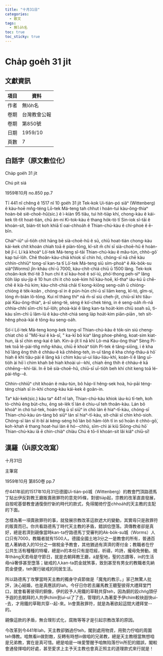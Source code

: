 ```yaml
---
title: "十月31日"
categories:
  - 散文
tags:
  - 無lo̍h名
toc: true
toc_sticky: true
---
```


# Cha̍p goe̍h 31 ji̍t

## 文獻資訊

| 項目 | 資料 |
|---|---|
| 作者 | 無lo̍h名 |
| 卷期 | 台灣教會公報 |
| 卷期 | 第850號 |
| 日期 | 1959/10 |
| 頁數 | 7 |

## 白話字（原文數位化）

Cha̍p goe̍h 31 ji̍t

Chú pit siá

1959年10月 no.850 pp.7

Tī 441 nî chêng ê 1517 nî 10 goe̍h 31 ji̍t Tek-kok Ui-tián-pó siâⁿ (Wittenberg) ê kàu-hoē mn̂g-téng Lō-tek Má-teng tah chhut i hoán-tuì kàu-ông-thiaⁿ hoàn-bē siê-choē-hû(sic.) ê ì-kiàn 95 tiâu, tuì hit-tia̍p khí, chong-kàu ê kái-kek ti̍t-ti̍t hoat-tián, chū án-ni Ki-tok-kàu ē thang ho̍k-tò tī Sin-iok sî-tāi ê khoán-sit, bián-tit koh khiā tī oai-chhoa̍h ê Thian-chú-kàu ê chi-phoè ê ē-bīn.

Cháiⁿ-iūⁿ uī-tio̍h chi̍t hāng bē sià-choē-hû ê sū, chiū hoat-tián chong-kàu kái-kek chit khoán chiah toā ê piàn-tōng, kî-si̍t m̄ chí sī sià-choē-hû ê hoàn-bē jî-í. Lí kā khoàⁿ Lō͘-tek Má-teng sî-tāi Thian-chú-kàu ê mâu-tún, chhò-gō͘ kap tuī-lo̍h. Chē thoân-kàu-chiá khiok sī chin hó, chóng-sī nā chē kàu chhin-chhiūⁿ tong-sî kan-ta tī Lō͘-tek Má-teng siū sím-phoàⁿ ê Ak-bo̍k-su siâⁿ(Worms) jîn-kháu chí-ū 7000, kàu-chit-chiá chiū ū 1500 lâng. Tek-kok choân-kok thó͘-tē 3 hun chi it sī kàu-hoē ê só͘-iú, phó͘-thong peh-sìⁿ lâng tio̍h la̍p siu-ji̍p ê 10 hun chi it chò soè-kim hō͘ kàu-hoē, kî-thaⁿ iáu-kú ū chē-chē ê kià-hù kim; kàu-chit-chiá chāi tī kong-kiōng seng-oa̍h ū chióng-chióng ê te̍k-koân , chóng-sī in ê pún-hūn chí-ū sī liām keng, kî-tó, gîm-si, lóng m̄-bián lô-tōng. Kui nî thàng thiⁿ nā m̄-sī siú cheh-ji̍t, chiū-sī khì tiâu-pài Kàu-ông-thiaⁿ, á-sī sèng-tē, sèng ê kó͘-chek téng, in ê seng-oa̍h m̄-nā chhia-chhí sīm-chì tuī-lo̍h; phoà-kài ê lâng kan-ta hoa̍t-kim chiū soah sū, tì-kàu sīm-chì ū lâm-lú ê kàu-chit-chiá seng la̍p hoa̍t-kim piān-piān , teh si̍t-hêng phoà-kài ê tông-ku seng-oa̍h.

Só͘-í Lō͘-tek Má-teng kong-kek tong-sî Thian-chú-kàu ê to̍k-sin siú cheng-chiat chò sī "Mô͘-kuí ê kà-sī, " ka-kī bô kiaⁿ lâng phoe-phêng, koat-sim kiat-hun, iā sī chin eng-kai ê lah. Kin-á-ji̍t lí nā khì Lô-má Kàu-ông thiaⁿ Sèng Pí-tek toā lé-pài-tn̂g mn̂g-kháu, chiū ē khoàⁿ tio̍h Pí-tek ê tâng-siōng, i ê kha hō͘ lâng ēng thih ê chháu-ê kā chhēng-teh, in-uī tâng ê kha chńg-thâu-á hō͘ hiah ê khì tiâu-pài ê lâng kā i chim kàu ui-ui liáu-liáu-khì, koán-lí ê lâng uī-tio̍h ài hō͘ i chim khah bē hiah khoài ui--khì, chiah ēng thih ê chháu-ê kā chhēng--khí-lâi. In ē bē sià-choē-hû, chiū-sī uī-tio̍h beh khí chit keng toā lé-pài-tn̂g--ê.

Chhin-chhiūⁿ chit khoán ê mâu-tún, bô ha̍p-lí hêng-sek hoà, hú-pāi téng-téng chiah sī ín-khí chong-kàu kái-kek ê goân-in.

Taⁿ kâi-kek(sic.) kàu taⁿ 441 nî lah, Thian-chú-kàu khiok iáu-kú tī-teh, koh tò-chhù ēng bu̍t-chu, ēng sè-le̍k tī lán ê chiu-uî teh thoân-kàu. Lán bô khoàⁿ in chò tuì-tek, hoán-tńg ū sî siūⁿ in chò lán ê hiaⁿ-tī-kàu, chóng-sī Thian-chú-kàu ún-tàng bô siūⁿ lán sī hiaⁿ-tī-kàu, si̍t-chāi sī chin khó-sioh. Chóng-sī lán sī it-bī ài kéng-séng hō͘ lán bô hām-lo̍h tī in só͘ hoān ê chhò-gō͘, koh-khah ē thang hoat-hui lán ê hó--chhù, sīm-chì ài kiû Siōng-chú hō͘ Thian-chú-kàu iā ē chin-chiàⁿ chiàu Chú ê tō-lí khoán-sit lâi kiâⁿ chiū-sī!

## 漢羅（Ùi原文改寫）

十月31日

主筆寫

1959年10月 第850卷 pp.7

佇441年前的1517年10月31日德國Ui-tián-pó城（Wittenberg）的教會門頂路德馬丁貼出伊反對教王廳販賣赦罪符的意見95條，對彼tia̍p起，宗教的改革直直發展，自按呢基督教會通復倒佇新約時代的款式，免得閣徛佇歪chhoa̍h的天主教的支配的下面。

怎樣為著一項賣赦罪符的事，就發展宗教改革這款遮大的變動，其實毋只是赦罪符的販賣而已。你共看路德馬丁時代天主教的矛盾，錯誤佮墮落。濟傳教者卻是真好，總是若濟到親像當時kan-ta佇路德馬丁受審判的Ak-bo̍k-su城（Worms）人口只有7000，教職者就有1500人。德國全國土地3分之一是教會的所有，普通百姓人著納收入的10分之一做稅金予教會，其他猶過有濟濟的寄付金；教職者在佇公共生活有種種的特權，總是in的本份只有是唸經，祈禱，吟詩，攏毋免勞動。規年thàng天若毋是守節日，就是去朝拜教王廳，á是聖地，聖的古蹟等，in的生活毋nā奢侈甚至墮落；破戒的人kan-ta罰金就煞事，致到甚至有男女的教職者先納罰金便便，teh實行破戒的同居生活。

所以路德馬丁攻擊當時天主教的獨身守貞節做是「魔鬼的教示，」家己無驚人批評，決心結婚，也是真應該的lah。今仔日你若去羅馬教王聽聖彼得大禮拜堂門口，就會看著彼得的銅像，伊的跤予人用鐵的草鞋共穿teh，因為銅的跤chńg頭仔予遐的去朝拜的人共伊chim到ui-ui了了去，管理的人為著愛予伊chim較袂遐快ui--去，才用鐵的草鞋共穿--起-來。In會賣赦罪符，就是為著欲起這間大禮拜堂--的。

親像這款的矛盾，無合理形式化，腐敗等等才是引起宗教改革的原因。

今改革到今441年lah，天主教卻猶過佇teh，閣到處用物資，用勢力佇咱的周圍teh傳教。咱無看in做對敵，反轉有時想in做咱的兄弟教，總是天主教穩當無想咱是兄弟教，實在是真可惜。總是咱是一味愛警醒予咱無陷落佇in所犯的錯誤，閣較會通發揮咱的好處，甚至愛求上主予天主教也會真正照主的道理款式來行就是！
